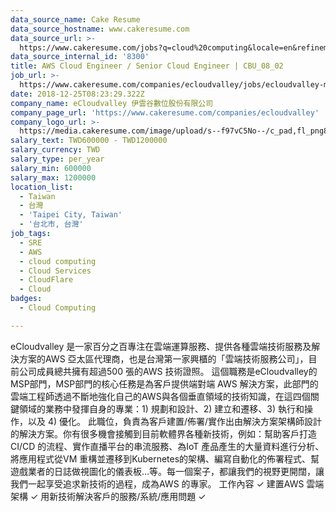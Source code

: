 ```yaml
---
data_source_name: Cake Resume
data_source_hostname: www.cakeresume.com
data_source_url: >-
  https://www.cakeresume.com/jobs?q=cloud%20computing&locale=en&refinementList%5Bseniority_level%5D%5B0%5D=mid_senior_level&refinementList%5Bsalary_type%5D=per_year&range%5Bsalary_range%5D%5Bmin%5D=1000000
data_source_internal_id: '8300'
title: AWS Cloud Engineer / Senior Cloud Engineer | CBU_08_02
job_url: >-
  https://www.cakeresume.com/companies/ecloudvalley/jobs/ecloudvalley-msp-cloud-engineer
date: 2018-12-25T08:23:29.322Z
company_name: eCloudvalley 伊雲谷數位股份有限公司
company_page_url: 'https://www.cakeresume.com/companies/ecloudvalley'
company_logo_url: >-
  https://media.cakeresume.com/image/upload/s--f97vC5No--/c_pad,fl_png8,h_200,w_200/v1620025131/plasvlv0yqm9knu5hcyb.png
salary_text: TWD600000 - TWD1200000
salary_currency: TWD
salary_type: per_year
salary_min: 600000
salary_max: 1200000
location_list:
  - Taiwan
  - 台灣
  - 'Taipei City, Taiwan'
  - '台北市, 台灣'
job_tags:
  - SRE
  - AWS
  - cloud computing
  - Cloud Services
  - CloudFlare
  - Cloud
badges:
  - Cloud Computing

---
```


eCloudvalley 是一家百分之百專注在雲端運算服務、提供各種雲端技術服務及解決方案的AWS 亞太區代理商，也是台灣第一家興櫃的「雲端技術服務公司」，目前公司成員總共擁有超過500 張的AWS 技術證照。 這個職務是eCloudvalley的MSP部門，MSP部門的核心任務是為客戶提供端對端 AWS 解決方案，此部門的雲端工程師透過不斷地強化自己的AWS與各個垂直領域的技術知識，在這四個關鍵領域的業務中發揮自身的專業：1) 規劃和設計、2) 建立和遷移、3) 執行和操作，以及 4) 優化。 此職位，負責為客戶建置/佈署/實作出由解決方案架構師設計的解決方案。你有很多機會接觸到目前軟體界各種新技術，例如：幫助客戶打造CI/CD 的流程、實作直播平台的串流服務、為IoT 產品產生的大量資料進行分析、將應用程式從VM 重構並遷移到Kubernetes的架構、編寫自動化的佈署程式、幫遊戲業者的日誌做視圖化的儀表板…等。每一個案子，都讓我們的視野更開闊，讓我們一起享受追求新技術的過程，成為AWS 的專家。 工作內容 ✓ 建置AWS 雲端架構 ✓ 用新技術解決客戶的服務/系統/應用問題 ✓ 